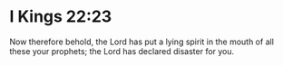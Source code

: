 # I Kings 22:23

Now therefore behold, the Lord has put a lying spirit in the mouth of all these your prophets; the Lord has declared disaster for you.
